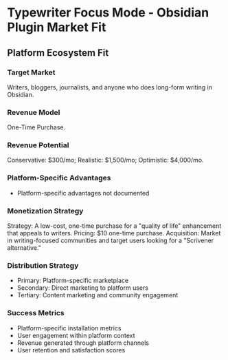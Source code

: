 # Typewriter Focus Mode - Obsidian Plugin Market Fit

## Platform Ecosystem Fit

### Target Market
Writers, bloggers, journalists, and anyone who does long-form writing in Obsidian.

### Revenue Model
One-Time Purchase.

### Revenue Potential
Conservative: $300/mo; Realistic: $1,500/mo; Optimistic: $4,000/mo.

### Platform-Specific Advantages
- Platform-specific advantages not documented

### Monetization Strategy
Strategy: A low-cost, one-time purchase for a "quality of life" enhancement that appeals to writers. Pricing: $10 one-time purchase. Acquisition: Market in writing-focused communities and target users looking for a "Scrivener alternative."

### Distribution Strategy
- Primary: Platform-specific marketplace
- Secondary: Direct marketing to platform users
- Tertiary: Content marketing and community engagement

### Success Metrics
- Platform-specific installation metrics
- User engagement within platform context
- Revenue generated through platform channels
- User retention and satisfaction scores
